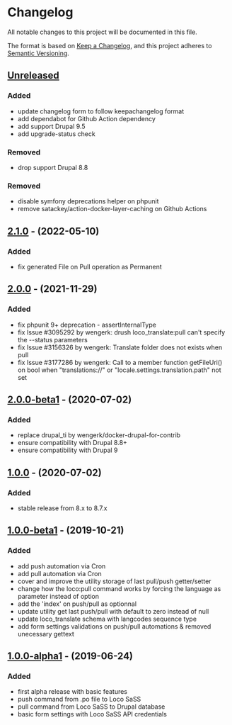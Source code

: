 # Changelog
All notable changes to this project will be documented in this file.

The format is based on [Keep a Changelog](https://keepachangelog.com/en/1.0.0/),
and this project adheres to [Semantic Versioning](https://semver.org/spec/v2.0.0.html).

## [Unreleased]
### Added
- update changelog form to follow keepachangelog format
- add dependabot for Github Action dependency
- add support Drupal 9.5
- add upgrade-status check

### Removed
- drop support Drupal 8.8

### Removed
- disable symfony deprecations helper on phpunit
- remove satackey/action-docker-layer-caching on Github Actions

## [2.1.0] - (2022-05-10)
### Added
- fix generated File on Pull operation as Permanent

## [2.0.0] - (2021-11-29)
### Added
- fix phpunit 9+ deprecation - assertInternalType
- fix Issue #3095292 by wengerk: drush loco_translate:pull can't specify the --status parameters
- fix Issue #3156326 by wengerk: Translate folder does not exists when pull
- fix Issue #3177286 by wengerk: Call to a member function getFileUri() on bool when "translations://" or "locale.settings.translation.path" not set

## [2.0.0-beta1] - (2020-07-02)
### Added
- replace drupal_ti by wengerk/docker-drupal-for-contrib
- ensure compatibility with Drupal 8.8+
- ensure compatibility with Drupal 9

## [1.0.0] - (2020-07-02)
### Added
- stable release from 8.x to 8.7.x

## [1.0.0-beta1] - (2019-10-21)
### Added
- add push automation via Cron
- add pull automation via Cron
- cover and improve the utility storage of last pull/push getter/setter
- change how the loco:pull command works by forcing the language as parameter instead of option
- add the 'index' on push/pull as optionnal
- update utility get last push/pull with default to zero instead of null
- update loco_translate schema with langcodes sequence type
- add form settings validations on push/pull automations & removed unecessary gettext

## [1.0.0-alpha1] - (2019-06-24)
### Added
- first alpha release with basic features
- push command from .po file to Loco SaSS
- pull command from Loco SaSS to Drupal database
- basic form settings with Loco SaSS API credentials

[Unreleased]: https://github.com/antistatique/drupal-loco-translate/compare/8.x-2.1...HEAD
[2.1.0]: https://github.com/antistatique/drupal-loco-translate/compare/8.x-2.0...8.x-2.1
[2.0.0]: https://github.com/antistatique/drupal-loco-translate/compare/8.x-2.0-beta1...8.x-2.0
[2.0.0-beta1]: https://github.com/antistatique/drupal-loco-translate/compare/8.x-1.0...8.x-2.0-beta1
[1.0.0]: https://github.com/antistatique/drupal-loco-translate/compare/8.x-1.0-beta1...8.x-1.0
[1.0.0-beta1]: https://github.com/antistatique/drupal-loco-translate/compare/8.x-1.0-alpha1...8.x-1.0-beta1
[1.0.0-alpha1]: https://github.com/antistatique/drupal-loco-translate/releases/tag/8.x-1.0-alpha1

